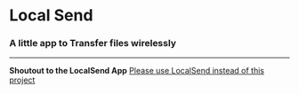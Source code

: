 # Local Send

### A little app to Transfer files wirelessly

---

**Shoutout to the LocalSend App**
[Please use LocalSend instead of this project](https://localsend.org/)
